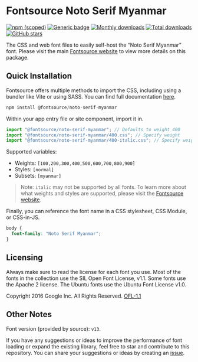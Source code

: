 # Fontsource Noto Serif Myanmar

[![npm (scoped)](https://img.shields.io/npm/v/@fontsource/noto-serif-myanmar?color=brightgreen)](https://www.npmjs.com/package/@fontsource/noto-serif-myanmar) [![Generic badge](https://img.shields.io/badge/fontsource-passing-brightgreen)](https://github.com/fontsource/fontsource) [![Monthly downloads](https://badgen.net/npm/dm/@fontsource/noto-serif-myanmar)](https://github.com/fontsource/fontsource) [![Total downloads](https://badgen.net/npm/dt/@fontsource/noto-serif-myanmar)](https://github.com/fontsource/fontsource) [![GitHub stars](https://img.shields.io/github/stars/fontsource/fontsource.svg?style=social&label=Star)](https://github.com/fontsource/fontsource/stargazers)

The CSS and web font files to easily self-host the “Noto Serif Myanmar” font. Please visit the main [Fontsource website](https://fontsource.org/fonts/noto-serif-myanmar) to view more details on this package.

## Quick Installation

Fontsource offers multiple methods to import the CSS, including using a bundler like Vite or using SASS. You can find full documentation [here](https://fontsource.org/docs/getting-started/introduction).

```javascript
npm install @fontsource/noto-serif-myanmar
```

Within your app entry file or site component, import it in.

```javascript
import "@fontsource/noto-serif-myanmar"; // Defaults to weight 400
import "@fontsource/noto-serif-myanmar/400.css"; // Specify weight
import "@fontsource/noto-serif-myanmar/400-italic.css"; // Specify weight and style
```

Supported variables:
- Weights: `[100,200,300,400,500,600,700,800,900]`
- Styles: `[normal]`
- Subsets: `[myanmar]`

> Note: `italic` may not be supported by all fonts. To learn more about what weights and styles are supported, please visit the [Fontsource website](https://fontsource.org/fonts/noto-serif-myanmar).

Finally, you can reference the font name in a CSS stylesheet, CSS Module, or CSS-in-JS.

```css
body {
  font-family: "Noto Serif Myanmar";
}
```

## Licensing
Always make sure to read the license for each font you use. Most of the fonts in the collection use the SIL Open Font License, v1.1. Some fonts use the Apache 2 license. The Ubuntu fonts use the Ubuntu Font License v1.0.

Copyright 2016 Google Inc. All Rights Reserved.
[OFL-1.1](http://scripts.sil.org/OFL)

## Other Notes
Font version (provided by source): `v13`.

If you have any suggestions or ideas to improve the performance of font loading or expand the existing library, feel free to star and contribute to this repository. You can share your suggestions or ideas by creating an [issue](https://github.com/fontsource/fontsource/issues).